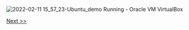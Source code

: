 ![2022-02-11 15_57_23-Ubuntu_demo  Running  - Oracle VM VirtualBox](https://user-images.githubusercontent.com/55657279/153584621-457557b6-b863-4f3b-b714-3812d4e5ad95.png)

[Next >>](/1_installing_Linux/26.md)
